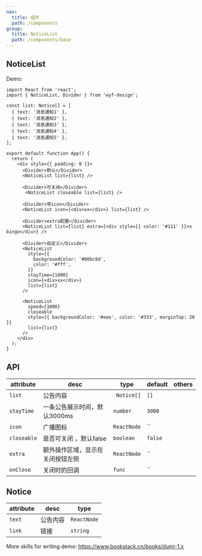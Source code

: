 ```yaml
---
nav:
  title: 组件
  path: /components
group:
  title: NoticeList
  path: /components/base
---
```


## NoticeList

Demo:

```tsx
import React from 'react';
import { NoticeList, Divider } from 'wyf-design';

const list: Notice[] = [
  { text: '消息通知1' },
  { text: '消息通知2' },
  { text: '消息通知3' },
  { text: '消息通知4' },
  { text: '消息通知5' },
];

export default function App() {
  return (
    <div style={{ padding: 0 }}>
      <Divider>默认</Divider>
      <NoticeList list={list} />

      <Divider>可关闭</Divider>
       <NoticeList closeable list={list} />

      <Divider>带icon</Divider>
      <NoticeList icon={<div>xx</div>} list={list} />

      <Divider>extra配置</Divider>
      <NoticeList list={list} extra={<div style={{ color: '#111' }}>x bingo</div>} />

      <Divider>自定义</Divider>
      <NoticeList
        style={{
          backgroundColor: '#00bc8d',
          color: '#fff',
        }}
        stayTime={1000}
        icon={<div>xx</div>}
        list={list}
      />

      <NoticeList
        speed={1000}
        closeable
        style={{ backgroundColor: '#eee', color: '#333', marginTop: 20 }}
        list={list}
      />
    </div>
  );
}
```

## API

| attribute               | desc                       | type                                  | default     | others                                          |
| ------------------ | -------------------------- | ------------------------------------- | ---------- | ----------------------------------------------- |
| `list`  | 公告内容 | ` Notice[]`   | `[]`      |   |
| `stayTime`  | 一条公告展示时间，默认3000ms | `number`   | `3000`      |   |
| `icon`   | 广播图标  | `ReactNode`  | ``     |     |
| `closeable` |是否可关闭 ，默认false | `boolean` |  `false` | |
| `extra` |额外操作区域，显示在关闭按钮左侧 | `ReactNode` |  `` | |
| `onClose` |关闭时的回调 | `func` |  `` | |

## Notice 

| attribute  | desc               | type                       |
| ------- | ------------------ | ------ |
| `text` | 公告内容     | `ReactNode`  |
| `link`    | 链接 |   `string`     |

More skills for writing demo: https://www.bookstack.cn/books/dumi-1.x
